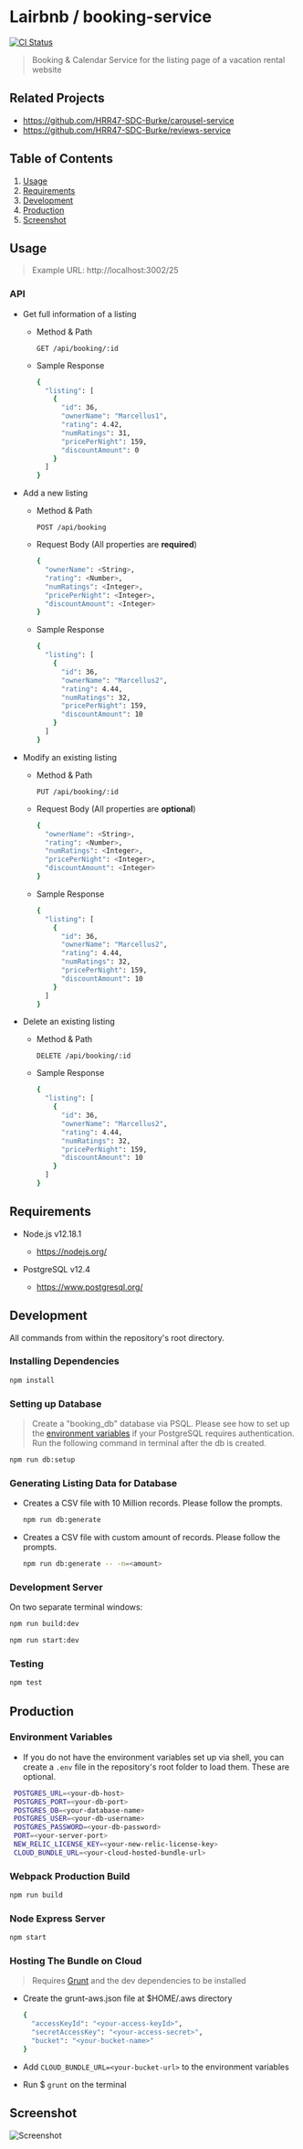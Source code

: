 # Lairbnb / booking-service

[![CI Status](https://circleci.com/gh/HRR47-SDC-Burke/booking-service.svg?style=shield)](https://circleci.com/gh/HRR47-SDC-Burke/booking-service)

> Booking & Calendar Service for the listing page of a vacation rental website

## Related Projects

  - https://github.com/HRR47-SDC-Burke/carousel-service
  - https://github.com/HRR47-SDC-Burke/reviews-service

## Table of Contents

1. [Usage](#Usage)
2. [Requirements](#requirements)
3. [Development](#development)
4. [Production](#production)
4. [Screenshot](#screenshot)

## Usage

> Example URL: http://localhost:3002/25

### API
- Get full information of a listing
  - Method & Path

      `GET /api/booking/:id`

  - Sample Response
      ```sh
      {
        "listing": [
          {
            "id": 36,
            "ownerName": "Marcellus1",
            "rating": 4.42,
            "numRatings": 31,
            "pricePerNight": 159,
            "discountAmount": 0
          }
        ]
      }
      ```

- Add a new listing
  - Method & Path

      `POST /api/booking`

  - Request Body (All properties are **required**)
    ```sh
    {
      "ownerName": <String>,
      "rating": <Number>,
      "numRatings": <Integer>,
      "pricePerNight": <Integer>,
      "discountAmount": <Integer>
    }
    ```

  - Sample Response
    ```sh
    {
      "listing": [
        {
          "id": 36,
          "ownerName": "Marcellus2",
          "rating": 4.44,
          "numRatings": 32,
          "pricePerNight": 159,
          "discountAmount": 10
        }
      ]
    }
    ```

- Modify an existing listing
  - Method & Path

      `PUT /api/booking/:id`

  - Request Body (All properties are **optional**)
    ```sh
    {
      "ownerName": <String>,
      "rating": <Number>,
      "numRatings": <Integer>,
      "pricePerNight": <Integer>,
      "discountAmount": <Integer>
    }
    ```

  - Sample Response
    ```sh
    {
      "listing": [
        {
          "id": 36,
          "ownerName": "Marcellus2",
          "rating": 4.44,
          "numRatings": 32,
          "pricePerNight": 159,
          "discountAmount": 10
        }
      ]
    }
    ```

- Delete an existing listing
  - Method & Path

      `DELETE /api/booking/:id`

  - Sample Response
      ```sh
      {
        "listing": [
          {
            "id": 36,
            "ownerName": "Marcellus2",
            "rating": 4.44,
            "numRatings": 32,
            "pricePerNight": 159,
            "discountAmount": 10
          }
        ]
      }
      ```

## Requirements

- Node.js v12.18.1
  - https://nodejs.org/

- PostgreSQL v12.4
  - https://www.postgresql.org/

## Development

All commands from within the repository's root directory.

### Installing Dependencies

```sh
npm install
```

### Setting up Database

> Create a "booking_db" database via PSQL. Please see how to set up the
> [environment variables](#environment-variables) if your PostgreSQL requires
> authentication. Run the following command in terminal after the db is created.

```sh
npm run db:setup
```

### Generating Listing Data for Database
- Creates a CSV file with 10 Million records. Please follow the prompts.
  ```sh
  npm run db:generate
  ```
- Creates a CSV file with custom amount of records. Please follow the prompts.
  ```sh
  npm run db:generate -- -n=<amount>
  ```
### Development Server

On two separate terminal windows:

```sh
npm run build:dev
```

```sh
npm run start:dev
```

### Testing

```sh
npm test
```

## Production

### Environment Variables
- If you do not have the environment variables set up via shell, you can create
 a `.env` file in the repository's root folder to load them. These are optional.

 ```sh
  POSTGRES_URL=<your-db-host>
  POSTGRES_PORT=<your-db-port>
  POSTGRES_DB=<your-database-name>
  POSTGRES_USER=<your-db-username>
  POSTGRES_PASSWORD=<your-db-password>
  PORT=<your-server-port>
  NEW_RELIC_LICENSE_KEY=<your-new-relic-license-key>
  CLOUD_BUNDLE_URL=<your-cloud-hosted-bundle-url>
 ```

 ### Webpack Production Build

```sh
npm run build
```

### Node Express Server

```sh
npm start
```

### Hosting The Bundle on Cloud
> Requires [Grunt](https://gruntjs.com/) and the dev dependencies to be installed

- Create the grunt-aws.json file at $HOME/.aws directory
  ```sh
  {
    "accessKeyId": "<your-access-keyId>",
    "secretAccessKey": "<your-access-secret>",
    "bucket": "<your-bucket-name>"
  }
  ```
- Add `CLOUD_BUNDLE_URL=<your-bucket-url>` to the environment variables

- Run $ `grunt` on the terminal

## Screenshot
![Screenshot](./docs/screenshot.png?raw=true "Screenshot")
